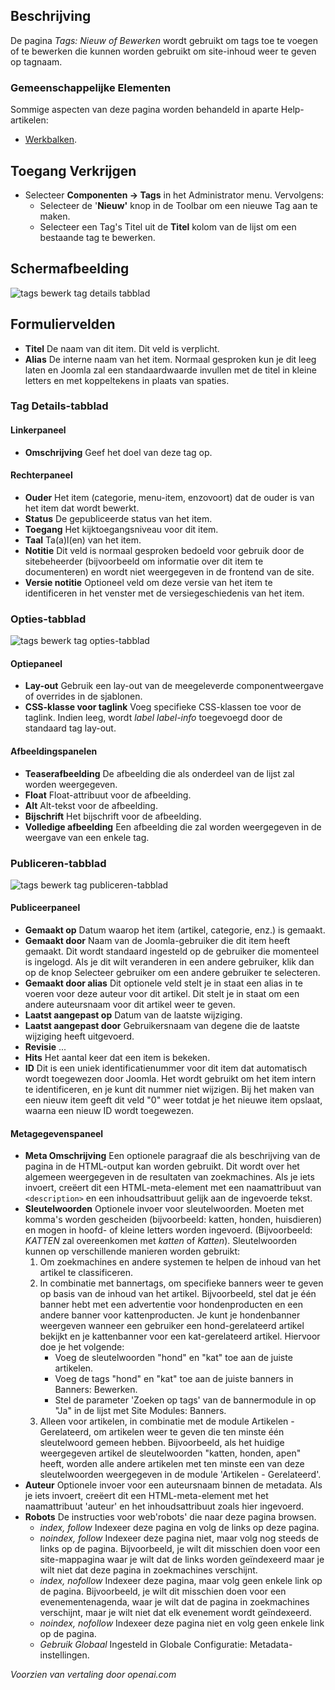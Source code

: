 <!-- Filename: Help4.x:Tags:_New_or_Edit  / Display title: Tags: Nieuw of Bewerken -->

## Beschrijving

De pagina *Tags: Nieuw of Bewerken* wordt gebruikt om tags toe te voegen of te bewerken die kunnen worden gebruikt om site-inhoud weer te geven op tagnaam.

### Gemeenschappelijke Elementen

Sommige aspecten van deze pagina worden behandeld in aparte Help-artikelen:

* [Werkbalken](jdocmanual?article=help/common-elements/toolbars).

## Toegang Verkrijgen

- Selecteer **Componenten → Tags** in het Administrator menu. Vervolgens:
  - Selecteer de '**Nieuw'** knop in de Toolbar om een nieuwe Tag aan te maken.
  - Selecteer een Tag's Titel uit de **Titel** kolom van de lijst om een bestaande tag te bewerken.

## Schermafbeelding

![tags bewerk tag details tabblad](../../../nl/images/tags/tags-edit-tag-details-tab.png)

## Formuliervelden

- **Titel** De naam van dit item. Dit veld is verplicht.
- **Alias** De interne naam van het item. Normaal gesproken kun je dit
  leeg laten en Joomla zal een standaardwaarde invullen met de titel in kleine letters en
  met koppeltekens in plaats van spaties.

### Tag Details-tabblad

#### Linkerpaneel

- **Omschrijving** Geef het doel van deze tag op.

#### Rechterpaneel

- **Ouder** Het item (categorie, menu-item, enzovoort) dat de
  ouder is van het item dat wordt bewerkt.
- **Status** De gepubliceerde status van het item.
- **Toegang** Het kijktoegangsniveau voor dit item.
- **Taal** Ta(a)l(en) van het item.
- **Notitie** Dit veld is normaal gesproken bedoeld voor gebruik door de sitebeheerder (bijvoorbeeld om informatie over dit item te documenteren) en wordt niet weergegeven in
  de frontend van de site.
- **Versie notitie** Optioneel veld om deze versie van het item te identificeren in het venster met de versiegeschiedenis van het item.

### Opties-tabblad

![tags bewerk tag opties-tabblad](../../../nl/images/tags/tags-edit-options-tab.png)

#### Optiepaneel

- **Lay-out** Gebruik een lay-out van de meegeleverde componentweergave of overrides
  in de sjablonen.
- **CSS-klasse voor taglink** Voeg specifieke CSS-klassen toe voor de taglink.
  Indien leeg, wordt *label label-info* toegevoegd door de standaard tag lay-out.

#### Afbeeldingspanelen

- **Teaserafbeelding** De afbeelding die als onderdeel van de lijst zal worden weergegeven.
- **Float** Float-attribuut voor de afbeelding.
- **Alt** Alt-tekst voor de afbeelding.
- **Bijschrift** Het bijschrift voor de afbeelding.
- **Volledige afbeelding** Een afbeelding die zal worden weergegeven in de weergave van een enkele tag.

### Publiceren-tabblad

![tags bewerk tag publiceren-tabblad](../../../nl/images/tags/tags-edit-publishing-tab.png)

#### Publiceerpaneel

- **Gemaakt op** Datum waarop het item (artikel, categorie, enz.) is gemaakt.
- **Gemaakt door** Naam van de Joomla-gebruiker die dit item heeft gemaakt. Dit
  wordt standaard ingesteld op de gebruiker die momenteel is ingelogd. Als je dit wilt veranderen
  in een andere gebruiker, klik dan op de knop Selecteer gebruiker om een andere gebruiker te selecteren.
- **Gemaakt door alias** Dit optionele veld stelt je in staat een alias in te voeren voor deze auteur voor dit artikel. Dit stelt je in staat om een andere auteursnaam voor dit artikel weer te geven.
- **Laatst aangepast op** Datum van de laatste wijziging.
- **Laatst aangepast door** Gebruikersnaam van degene die de laatste wijziging heeft uitgevoerd.
- **Revisie** ...
- **Hits** Het aantal keer dat een item is bekeken.
- **ID** Dit is een uniek identificatienummer voor dit item dat automatisch wordt toegewezen door Joomla. Het wordt gebruikt om het item intern te identificeren,
  en je kunt dit nummer niet wijzigen. Bij het maken van een nieuw item geeft dit veld "0" weer totdat je het nieuwe item opslaat, waarna een nieuw ID wordt toegewezen.

#### Metagegevenspaneel

- **Meta Omschrijving** Een optionele paragraaf die als beschrijving van de pagina in de HTML-output kan worden gebruikt. Dit wordt over het algemeen weergegeven in de resultaten van zoekmachines. Als je iets invoert, creëert dit een HTML-meta-element met een naamattribuut van `<description>` en een inhoudsattribuut gelijk aan de ingevoerde tekst.
- **Sleutelwoorden** Optionele invoer voor sleutelwoorden. Moeten met komma's worden gescheiden (bijvoorbeeld: katten, honden, huisdieren) en mogen in hoofd- of kleine letters worden ingevoerd. (Bijvoorbeeld: *KATTEN* zal overeenkomen met *katten* of *Katten*). Sleutelwoorden kunnen op verschillende manieren worden gebruikt:
  1.  Om zoekmachines en andere systemen te helpen de inhoud van het artikel te classificeren.
  2.  In combinatie met bannertags, om specifieke banners weer te geven
      op basis van de inhoud van het artikel. Bijvoorbeeld, stel dat je één banner hebt met een advertentie voor hondenproducten en een andere banner voor kattenproducten. Je kunt je hondenbanner weergeven wanneer een gebruiker een
      hond-gerelateerd artikel bekijkt en je kattenbanner voor een kat-gerelateerd artikel. Hiervoor doe je het volgende:
      - Voeg de sleutelwoorden "hond" en "kat" toe aan de juiste artikelen.
      - Voeg de tags "hond" en "kat" toe aan de juiste banners in Banners: Bewerken.
      - Stel de parameter 'Zoeken op tags' van de bannermodule in op "Ja" in de lijst met Site Modules: Banners.
  3.  Alleen voor artikelen, in combinatie met de module Artikelen - Gerelateerd,
      om artikelen weer te geven die ten minste één sleutelwoord gemeen hebben. Bijvoorbeeld, als het huidige weergegeven artikel de sleutelwoorden "katten, honden, apen" heeft, worden alle andere artikelen met ten minste een van deze sleutelwoorden weergegeven in de module 'Artikelen - Gerelateerd'.
- **Auteur** Optionele invoer voor een auteursnaam binnen de metadata. Als je iets invoert, creëert dit een HTML-meta-element met het naamattribuut 'auteur' en het inhoudsattribuut zoals hier ingevoerd.
- **Robots** De instructies voor web'robots' die naar deze pagina browsen.
  - *index, follow* Indexeer deze pagina en volg de links op deze pagina.
  - *noindex, follow* Indexeer deze pagina niet, maar volg nog steeds de links op de pagina. Bijvoorbeeld, je wilt dit misschien doen voor een site-mappagina waar je wilt dat de links worden geïndexeerd maar je wilt niet dat deze pagina in zoekmachines verschijnt.
  - *index, nofollow* Indexeer deze pagina, maar volg geen enkele link op de pagina. Bijvoorbeeld, je wilt dit misschien doen voor een evenementenagenda, waar je wilt dat de pagina in zoekmachines verschijnt, maar je wilt niet dat elk evenement wordt geïndexeerd.
  - *noindex, nofollow* Indexeer deze pagina niet en volg geen enkele link op de pagina.
  - *Gebruik Globaal* Ingesteld in Globale Configuratie: Metadata-instellingen.

*Voorzien van vertaling door openai.com*

